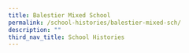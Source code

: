 ```yaml
---
title: Balestier Mixed School
permalink: /school-histories/balestier-mixed-sch/
description: ""
third_nav_title: School Histories
---
```

